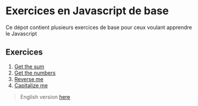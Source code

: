 # Exercices en Javascript de base
Ce dépot contient plusieurs exercices de base pour ceux voulant apprendre le Javascript


## Exercices
1. [Get the sum](src/sum)
2. [Get the numbers](src/get_the_numbers)
2. [Reverse me](src/reverse_me)
3. [Capitalize me](src/capitalize_me)

> English version [here](https://github.com/WebD-EG/wippy/tree/en-version)